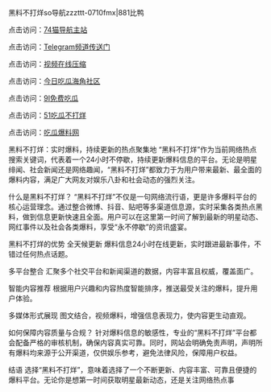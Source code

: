 黑料不打烊so导航zzzttt-0710fmx|881比鸭

点击访问：<a href="https://74mao.com/">74猫导航主站</a>

点击访问：<a href="https://74mao.com/">Telegram频道传送门</a>

点击访问：<a href="https://heiliao3gvg9x.pages.dev">视频在线压缩</a>

点击访问：<a href="https://heiliaoxfe5rb.pages.dev">今日吃瓜海角社区</a>

点击访问：<a href="https://heiliaoubleqx.pages.dev">9I免费吃瓜</a>

点击访问：<a href="https://heiliao5s28gk.pages.dev ">51吃瓜不打烊</a>

点击访问：<a href="https://heiliaoxrq8i9.pages.dev">吃瓜爆料网</a>

黑料不打烊：实时爆料，持续更新的热点聚集地
“黑料不打烊”作为当前网络热点搜索关键词，代表着一个24小时不停歇，持续更新爆料信息的平台。无论是明星绯闻、社会新闻还是网络趣闻，“黑料不打烊”都致力于为用户带来最新、最全面的爆料内容，满足广大网友对娱乐八卦和社会动态的强烈关注。

什么是黑料不打烊？
“黑料不打烊”不仅是一句网络流行语，更是许多爆料平台的核心运营理念。通过整合微博、抖音、贴吧等多渠道信息源，实时采集各类热点黑料，做到信息更新快速且全面。用户可以在这里第一时间了解到最新的明星动态、网红事件以及社会各类爆料，享受“永不停歇”的资讯盛宴。

黑料不打烊的优势
全天候更新
爆料信息24小时在线更新，实时跟进最新事件，不错过任何热点话题。

多平台整合
汇聚多个社交平台和新闻渠道的数据，内容丰富且权威，覆盖面广。

智能内容推荐
根据用户兴趣和内容热度智能排序，推送最受关注的爆料，提升用户体验。

多媒体形式展现
图文结合，视频爆料，增强信息表现力，使内容更生动直观。

如何保障内容质量与合规？
针对爆料信息的敏感性，专业的“黑料不打烊”平台都会配备严格的审核机制，确保内容真实可靠。同时，网站会明确免责声明，声明所有爆料均来源于公开渠道，仅供娱乐参考，避免法律风险，保障用户权益。

结语
选择“黑料不打烊”，意味着选择了一个不断更新、内容丰富、可靠且便捷的爆料平台。无论你是想第一时间获取明星最新动态，还是关注网络热点事
